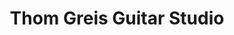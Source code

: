 ---
title: "Thom Greis Guitar Studio"
url: /palo-alto/thom-greis-guitar-studio/
shop: Instrumente
---